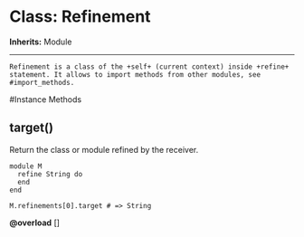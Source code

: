 # Class: Refinement
**Inherits:** Module
    

*********************************************************************

    Refinement is a class of the +self+ (current context) inside +refine+
    statement. It allows to import methods from other modules, see #import_methods.



#Instance Methods
## target() [](#method-i-target)
Return the class or module refined by the receiver.

    module M
      refine String do
      end
    end

    M.refinements[0].target # => String

**@overload** [] 

